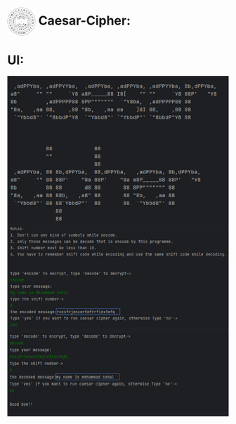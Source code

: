 <h1>
<img src="https://github.com/sohal619/icons-pics/blob/main/CClogo.png?raw=true" align="center" width=64 height=64> 
Caesar-Cipher:
</h1>

# UI:
<img src="https://github.com/sohal619/icons-pics/blob/main/CC-UI.png?raw=true">
